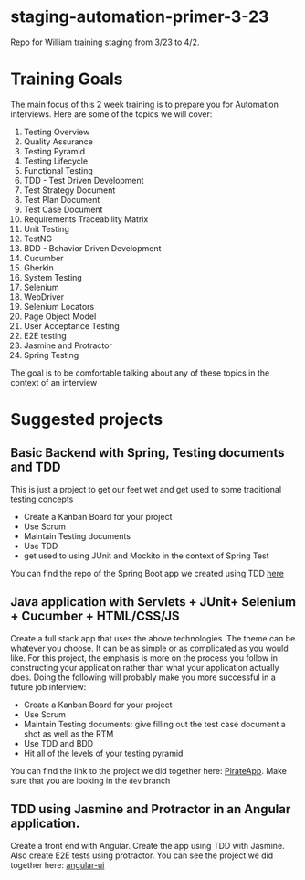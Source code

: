 # staging-automation-primer-3-23
Repo for William training staging from 3/23 to 4/2.

# Training Goals
The main focus of this 2 week training is to prepare you for Automation interviews. Here are some of the topics we will cover:

1. Testing Overview
1. Quality Assurance
1. Testing Pyramid
1. Testing Lifecycle
1. Functional Testing
1. TDD - Test Driven Development
1. Test Strategy Document
1. Test Plan Document
1. Test Case Document
1. Requirements Traceability Matrix
1. Unit Testing
1. TestNG
1. BDD - Behavior Driven Development
1. Cucumber
1. Gherkin
1. System Testing
1. Selenium
1. WebDriver
1. Selenium Locators
1. Page Object Model
1. User Acceptance Testing
1. E2E testing
1. Jasmine and Protractor
1. Spring Testing


The goal is to be comfortable talking about any of these topics in the context of an interview

# Suggested projects

## Basic Backend with Spring, Testing documents and TDD
This is just a project to get our feet wet and get used to some traditional testing concepts
- Create a Kanban Board for your project
- Use Scrum
- Maintain Testing documents
- Use TDD
- get used to using JUnit and Mockito in the context of Spring Test

You can find the repo of the Spring Boot app we created using TDD [here](https://github.com/WilliamOna/chicken-restaurant-app)

## Java application with Servlets + JUnit+  Selenium + Cucumber + HTML/CSS/JS
Create a full stack app that uses the above technologies. The theme can be whatever you choose. It can be as simple or as complicated as you would like. For this project, the emphasis is more on the process you follow in constructing your application rather than what your application actually does. Doing the following will probably make you more successful in a future job interview:
- Create a Kanban Board for your project
- Use Scrum
- Maintain Testing documents: give filling out the test case document a shot as well as the RTM
- Use TDD and BDD
- Hit all of the levels of your testing pyramid

You can find the link to the project we did together here: [PirateApp](https://github.com/WilliamOna/2wPirateServer2.1/tree/dev). Make sure that you are looking in the `dev` branch

## TDD using Jasmine and Protractor in an Angular application.
Create a front end with Angular. Create the app using TDD with Jasmine. Also create E2E tests using protractor. You can see the project we did together here: [angular-ui](https://github.com/WilliamOna/angular-ui)